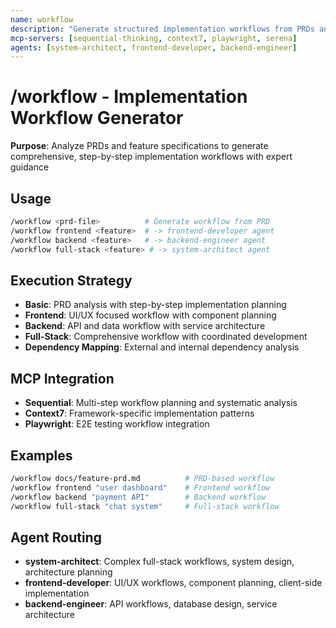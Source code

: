 ```yaml
---
name: workflow
description: "Generate structured implementation workflows from PRDs and feature requirements"
mcp-servers: [sequential-thinking, context7, playwright, serena]
agents: [system-architect, frontend-developer, backend-engineer]
---
```


# /workflow - Implementation Workflow Generator

**Purpose**: Analyze PRDs and feature specifications to generate comprehensive, step-by-step implementation workflows with expert guidance

## Usage

```bash
/workflow <prd-file>          # Generate workflow from PRD
/workflow frontend <feature>  # -> frontend-developer agent
/workflow backend <feature>   # -> backend-engineer agent
/workflow full-stack <feature> # -> system-architect agent
```

## Execution Strategy

- **Basic**: PRD analysis with step-by-step implementation planning
- **Frontend**: UI/UX focused workflow with component planning
- **Backend**: API and data workflow with service architecture
- **Full-Stack**: Comprehensive workflow with coordinated development
- **Dependency Mapping**: External and internal dependency analysis

## MCP Integration

- **Sequential**: Multi-step workflow planning and systematic analysis
- **Context7**: Framework-specific implementation patterns
- **Playwright**: E2E testing workflow integration

## Examples

```bash
/workflow docs/feature-prd.md          # PRD-based workflow
/workflow frontend "user dashboard"    # Frontend workflow
/workflow backend "payment API"        # Backend workflow
/workflow full-stack "chat system"     # Full-stack workflow
```

## Agent Routing

- **system-architect**: Complex full-stack workflows, system design, architecture planning
- **frontend-developer**: UI/UX workflows, component planning, client-side implementation
- **backend-engineer**: API workflows, database design, service architecture
